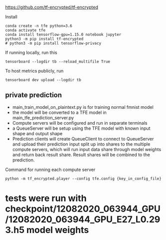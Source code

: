 https://github.com/tf-encrypted/tf-encrypted


Install
```
conda create -n tfe python=3.6
conda activate tfe
conda install tensorflow-gpu=1.15.0 notebook jupyter
python3 -m pip install tf-encrypted
# python3 -m pip install tensorflow-privacy
```

If running locally, run this 

```tensorboard --logdir tb --reload_multifile True```

To host metrics publicly, run

```tensorboard dev upload --logdir tb```

## private prediction
* main_train_model_on_plaintext.py is for training normal fmnist model
* the model will be converted to a TFE model in main_tfe_prediction_server.py
* Compute servers will be configured and run in separate terminals
* a QueueServer will be setup using the TFE model with known input shape and output shape
* Prediction clients will create QueueClient to connect to QueueServer and upload their prediction input split up into shares to the multiple compute servers, which will run input data share through model weights and return back result share. Result shares will be combined to the prediction.


Command for running each compute server

```python -m tf_encrypted.player --config tfe.config {key_in_config_file}```


# tests were run with checkpoint/12082020_063944_GPU/12082020_063944_GPU_E27_L0.293.h5 model weights